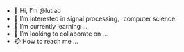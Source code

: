 - 👋 Hi, I’m @lutiao
- 👀 I’m interested in signal processing，computer science.
- 🌱 I’m currently learning ...
- 💞️ I’m looking to collaborate on ...
- 📫 How to reach me ...

<!---
lutiao/lutiao is a ✨ special ✨ repository because its `README.md` (this file) appears on your GitHub profile.
You can click the Preview link to take a look at your changes.
--->
